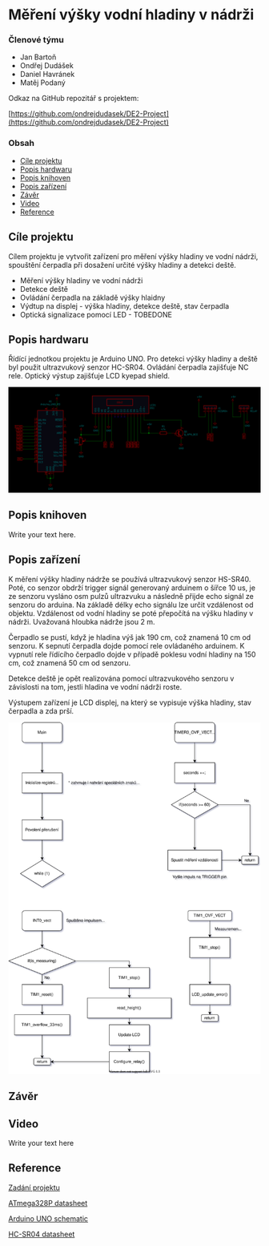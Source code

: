 # Měření výšky vodní hladiny v nádrži

### Členové týmu

* Jan Bartoň
* Ondřej Dudášek
* Daniel Havránek
* Matěj Podaný

Odkaz na GitHub repozitář s projektem:

[https://github.com/ondrejdudasek/DE2-Project](https://github.com/ondrejdudasek/DE2-Project)

### Obsah

* [Cíle projektu](#objectives)
* [Popis hardwaru](#hardware)
* [Popis knihoven](#libs)
* [Popis zařízení](#main)
* [Závěr](#end)
* [Video](#video)
* [Reference](#references)

<a name="objectives"></a>

## Cíle projektu

Cílem projektu je vytvořit zařízení pro měření výšky hladiny ve vodní nádrži, spouštění čerpadla při dosažení určité výšky hladiny a detekci deště. 

* Měření výšky hladiny ve vodní nádrži
* Detekce deště
* Ovládání čerpadla na základě výšky hlaidny
* Výdtup na displej - výška hladiny, detekce deště, stav čerpadla
* Optická signalizace pomocí LED - TOBEDONE

<a name="hardware"></a>

## Popis hardwaru

Řídící jednotkou projektu je Arduino UNO. Pro detekci výšky hladiny a deště byl použit ultrazvukový senzor HC-SR04. Ovládání čerpadla zajišťuje NC rele. Optický výstup zajišťuje LCD kyepad shield.


![Schéma zapojení](images/WTC_Scheme.png)

<a name="libs"></a>

## Popis knihoven

Write your text here.

<a name="main"></a>

## Popis zařízení

K měření výšky hladiny nádrže se používá ultrazvukový senzor HS-SR40. Poté, co senzor obdrží trigger signál generovaný arduinem o šířce 10 us, je ze senzoru vysláno osm pulzů ultrazvuku a následně přijde echo signál ze senzoru do arduina. Na základě délky echo signálu lze určit vzdálenost od objektu. Vzdálenost od vodní hladiny se poté přepočítá na výšku hladiny v nádrži. Uvažovaná hloubka nádrže jsou 2 m.

Čerpadlo se pustí, když je hladina výš jak 190 cm, což znamená 10 cm od senzoru. K sepnutí čerpadla dojde pomocí rele ovládaného arduinem. K vypnutí rele řídícího čerpadlo dojde v případě poklesu vodní hladiny na 150 cm, což znamená 50 cm od senzoru.

Detekce deště je opět realizována pomocí ultrazvukového senzoru v závislosti na tom, jestli hladina ve vodní nádrži roste. 

Výstupem zařízení je LCD displej, na který se vypisuje výška hladiny, stav čerpadla a zda prší. 

![Flowchart](images/Main.drawio.svg)

<a name="video"></a>

## Závěr

<a name="end"></a>

## Video

Write your text here

<a name="references"></a>

## Reference
[Zadání projektu](https://github.com/ondrejdudasek/DE2-Project)

[ATmega328P datasheet](https://ww1.microchip.com/downloads/en/DeviceDoc/ATmega48A-PA-88A-PA-168A-PA-328-P-DS-DS40002061B.pdf)

[Arduino UNO schematic](https://github.com/tomas-fryza/Digital-electronics-2/blob/master/Docs/arduino_shield.pdf)

[HC-SR04 datasheet](https://cdn.sparkfun.com/datasheets/Sensors/Proximity/HCSR04.pdf)

